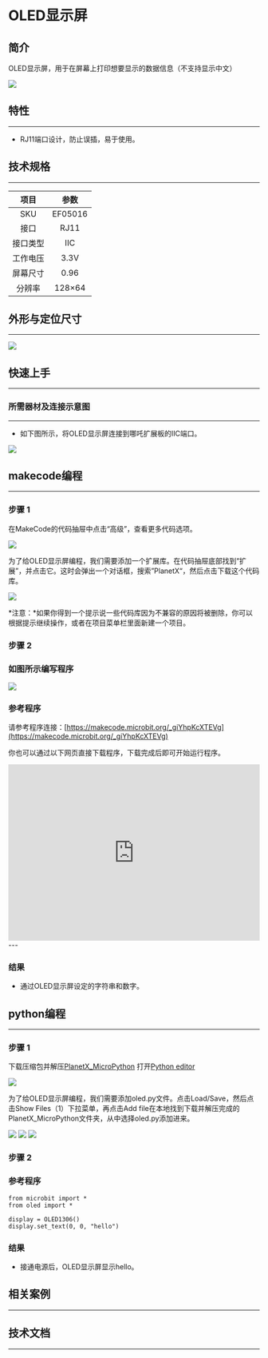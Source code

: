 # OLED显示屏
## 简介
OLED显示屏，用于在屏幕上打印想要显示的数据信息（不支持显示中文）

![](./images/05016_01.png)

## 特性
---
- RJ11端口设计，防止误插，易于使用。
## 技术规格
---

项目 | 参数 
:-: | :-: 
SKU|EF05016
接口|RJ11
接口类型|IIC
工作电压|3.3V
屏幕尺寸|0.96
分辨率|128×64





## 外形与定位尺寸
---


![](./images/05016_02.png)


## 快速上手
---

### 所需器材及连接示意图
---

- 如下图所示，将OLED显示屏连接到哪吒扩展板的IIC端口。


![](./images/05016_03.png)

## makecode编程
---

### 步骤 1
在MakeCode的代码抽屉中点击“高级”，查看更多代码选项。

![](./images/05001_04.png)

为了给OLED显示屏编程，我们需要添加一个扩展库。在代码抽屉底部找到“扩展”，并点击它。这时会弹出一个对话框，搜索”PlanetX“，然后点击下载这个代码库。

![](./images/05001_05.png)

*注意：*如果你得到一个提示说一些代码库因为不兼容的原因将被删除，你可以根据提示继续操作，或者在项目菜单栏里面新建一个项目。
### 步骤 2
### 如图所示编写程序

![](./images/05016_06.png)


### 参考程序
请参考程序连接：[https://makecode.microbit.org/_giYhpKcXTEVg](https://makecode.microbit.org/_giYhpKcXTEVg)

你也可以通过以下网页直接下载程序，下载完成后即可开始运行程序。

<div style="position:relative;height:0;padding-bottom:70%;overflow:hidden;"><iframe style="position:absolute;top:0;left:0;width:100%;height:100%;" src="https://makecode.microbit.org/#pub:_giYhpKcXTEVg" frameborder="0" sandbox="allow-popups allow-forms allow-scripts allow-same-origin"></iframe></div>  
---

### 结果
- 通过OLED显示屏设定的字符串和数字。

## python编程
---


### 步骤 1
下载压缩包并解压[PlanetX_MicroPython](https://github.com/lionyhw/PlanetX_MicroPython/archive/master.zip)
打开[Python editor](https://python.microbit.org/v/2.0)

![](./images/05001_07.png)

为了给OLED显示屏编程，我们需要添加oled.py文件。点击Load/Save，然后点击Show Files（1）下拉菜单，再点击Add file在本地找到下载并解压完成的PlanetX_MicroPython文件夹，从中选择oled.py添加进来。

![](./images/05001_08.png)
![](./images/05001_09.png)
![](./images/05016_10.png)

### 步骤 2
### 参考程序
```
from microbit import *
from oled import *

display = OLED1306()
display.set_text(0, 0, "hello")
```


### 结果
- 接通电源后，OLED显示屏显示hello。
## 相关案例
---

## 技术文档
---
